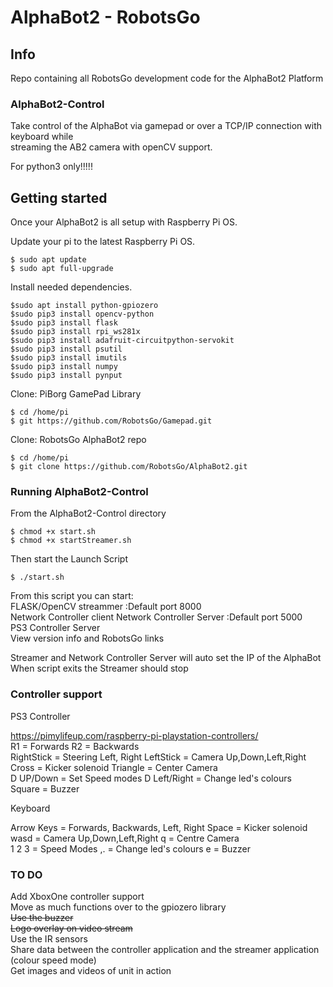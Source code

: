 # AlphaBot2 - RobotsGo 

## Info
Repo containing all RobotsGo development code for the AlphaBot2 Platform  

### AlphaBot2-Control
Take control of the AlphaBot via gamepad or over a TCP/IP connection with keyboard while   
streaming the AB2 camera with openCV support.    

For python3 only!!!!!

## Getting started
Once your AlphaBot2 is all setup with Raspberry Pi OS.

Update your pi to the latest Raspberry Pi OS.
```
$ sudo apt update
$ sudo apt full-upgrade
```
Install needed dependencies. 
```
$sudo apt install python-gpiozero
$sudo pip3 install opencv-python 
$sudo pip3 install flask
$sudo pip3 install rpi_ws281x
$sudo pip3 install adafruit-circuitpython-servokit
$sudo pip3 install psutil
$sudo pip3 install imutils
$sudo pip3 install numpy
$sudo pip3 install pynput
```
Clone: PiBorg GamePad Library
```
$ cd /home/pi
$ git https://github.com/RobotsGo/Gamepad.git
```
Clone: RobotsGo AlphaBot2 repo
```
$ cd /home/pi
$ git clone https://github.com/RobotsGo/AlphaBot2.git
```
### Running AlphaBot2-Control
From the AlphaBot2-Control directory 
```
$ chmod +x start.sh
$ chmod +x startStreamer.sh
```
Then start the Launch Script    
```
$ ./start.sh 
```
From this script you can start:      
FLASK/OpenCV streammer :Default port 8000    
Network Controller client
Network Controller Server :Default port 5000    
PS3 Controller Server         
View version info and RobotsGo links

Streamer and Network Controller Server will auto set the IP of the AlphaBot     
When script exits the Streamer should stop

### Controller support
PS3 Controller

https://pimylifeup.com/raspberry-pi-playstation-controllers/   
R1 = Forwards   R2 = Backwards   
RightStick = Steering Left, Right   LeftStick = Camera Up,Down,Left,Right   
Cross = Kicker solenoid   Triangle = Center Camera   
D UP/Down = Set Speed modes   D Left/Right = Change led's colours   
Square = Buzzer

Keyboard

Arrow Keys = Forwards, Backwards, Left, Right   Space = Kicker solenoid   
wasd = Camera Up,Down,Left,Right    q = Centre Camera   
1 2 3 = Speed Modes   ,. = Change led's colours e = Buzzer

### TO DO
Add XboxOne controller support   
Move as much functions over to the gpiozero library   
~~Use the buzzer~~            
~~Logo overlay on video stream~~   
Use the IR sensors   
Share data between the controller application and the streamer application (colour speed mode)    
Get images and videos of unit in action       
